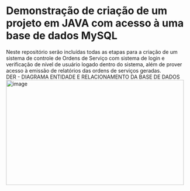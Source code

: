# Demonstração de criação de um projeto em JAVA com acesso à uma base de dados MySQL
<div>Neste repositório serão incluídas todas as etapas para a criação de um sistema de controle de Ordens de Serviço com sistema de login e verificação de nível de usuário logado dentro do sistema, além de prover acesso à emissão de relatórios das ordens de serviços geradas.</div>                                                                                                                                                                                                                                                                    <div>
DER - DIAGRAMA ENTIDADE E RELACIONAMENTO DA BASE DE DADOS</div>
<div>
<img width="486" height="287" alt="image" src="https://github.com/user-attachments/assets/15292959-7db5-4981-beb3-4ffc04a4eb18" /></div>
